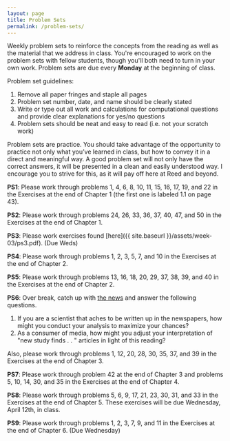```yaml
---
layout: page
title: Problem Sets
permalink: /problem-sets/
---
```


Weekly problem sets to reinforce the concepts from the reading as
well as the material that we address in class. You're encouraged to work on the problem sets with fellow students, though you'll both need to turn in your own work. Problem sets are due every **Monday** at the beginning of class.

Problem set guidelines:

1. Remove all paper fringes and staple all pages
2. Problem set number, date, and name should be clearly stated
3. Write or type out all work and calculations for computational questions and provide clear explanations for yes/no questions
4. Problem sets should be neat and easy to read (i.e. not your scratch work)

Problem sets are practice. You should take advantage of the opportunity to practice not only what you’ve learned in class, but how to convey it in a direct and meaningful way. A good problem set will not only have the correct answers, it will be presented in a clean and easily understood way. I encourage you to strive for this, as it will pay off here at Reed and beyond. 


**PS1**: Please work through problems 1, 4, 6, 8, 10, 11, 15, 16, 17, 19, and 22 in the Exercises at the end of Chapter 1 (the first one is labeled 1.1 on page 43).

**PS2**: Please work through problems 24, 26, 33, 36, 37, 40, 47, and 50 in the Exercises at the end of Chapter 1.


**PS3**: Please work exercises found [here]({{ site.baseurl }}/assets/week-03/ps3.pdf). (Due Weds)

**PS4**:  Please work through problems 1, 2, 3, 5, 7, and 10 in the Exercises at the end of Chapter 2.

**PS5**: Please work through problems 13, 16, 18, 20, 29, 37, 38, 39, and 40 in the Exercises at the end of Chapter 2.

**PS6**: Over break, catch up with <a href = "http://www.vox.com/science-and-health/2017/3/3/14792174/half-scientific-studies-news-are-wrong" target = "_blank">the news</a> and answer the following questions.

1. If you are a scientist that aches to be written up in the newspapers, how might you conduct your analysis to maximize your chances?
2. As a consumer of media, how might you adjust your interpretation of "new study finds . . " articles in light of this reading?

Also, please work through problems 1, 12, 20, 28, 30, 35, 37, and 39 in the Exercises at the end of Chapter 3.

**PS7**: Please work through problem 42 at the end of Chapter 3 and problems 5, 10, 14, 30, and 35 in the Exercises at the end of Chapter 4.

**PS8**: Please work through problems 5, 6, 9, 17, 21, 23, 30, 31, and 33 in the Exercises at the end of Chapter 5. These exercises will be due Wednesday, April 12th, in class.

**PS9**: Please work through problems 1, 2, 3, 7, 9, and 11 in the Exercises at the end of Chapter 6. (Due Wednesday)

<!--

**PS4**: Please work through the exercises found [here]({{ site.baseurl }}/assets/week-04/ps4.pdf). This PS is due Friday, 9/23.

**PS5**:  Read the article on fivethirtyeight.com about sentencing (written last fall) <a href = "http://fivethirtyeight.com/features/prison-reform-risk-assessment/" target = "_blank">here</a> and answer the questions [here]({{ site.baseurl }}/assets/week-05/ps5-sentencing.html).  Also, please work through problems 1, 2, 3, 5, 7, and 10 in the Exercises at the end of Chapter 2.



**PS7**: Read the articles on fivethirtyeight.com <a href = "http://fivethirtyeight.com/features/statisticians-found-one-thing-they-can-agree-on-its-time-to-stop-misusing-p-values/" target = "_blank">here</a> and Nature <a href = "http://www.nature.com/news/statisticians-issue-warning-over-misuse-of-p-values-1.19503" target = "_blank">here</a> and answer the questions [here]({{ site.baseurl }}/assets/week-07/ps7-pvals.html). Also, please work through problems 1, 11, 12, 20, 28, 30, 35, 37, 39, and 42 in the Exercises at the end of Chapter 3.

**PS8**: Please work through problems 5, 10, 14, 30, 35, 44, and 45 in the Exercises at the end of Chapter 4.

**PS9**: Please work through problems 1, 5, 6, 17, 21, (23), 30(a)bcdef, 31(a)bcdef, and 33a(b) in the Exercises at the end of Chapter 5. *You may reserve the problems in parentheses for the next problem set*.

**PS10**: Please work through problems 1, 2, 3, 7, 9, and 11 in the Exercises at the end of Chapter 6. (Due Wednesday)

**PS11**: Please work through problems 13, 14, 15 in the Exercises at the end of Chapter 6. If you weren't able to attend the seminar, please read [this paper](http://people.math.umass.edu/~lavine/whatisbayes.pdf) and include your thoughts on the following questions in your problem set.

1. This paper discusses the likelihood function an important statistical concept. Since it's a function, what is it a function \emph{of}? How is it the same or different from a p-value?
2. In the second bullet point in the discussion, three perspectives are offered. Which do you find the most compelling? Why?

-->